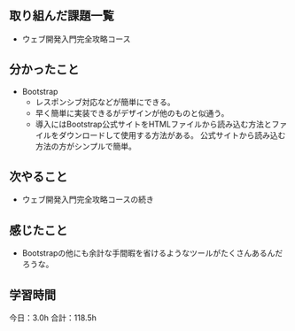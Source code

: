 ## 取り組んだ課題一覧
* ウェブ開発入門完全攻略コース
## 分かったこと
* Bootstrap
  * レスポンシブ対応などが簡単にできる。
  *  早く簡単に実装できるがデザインが他のものと似通う。
  *  導入にはBootstrap公式サイトをHTMLファイルから読み込む方法とファイルをダウンロードして使用する方法がある。
     公式サイトから読み込む方法の方がシンプルで簡単。


## 次やること
*  ウェブ開発入門完全攻略コースの続き
## 感じたこと
*  Bootstrapの他にも余計な手間暇を省けるようなツールがたくさんあるんだろうな。
 
## 学習時間
今日：3.0h
合計：118.5h
